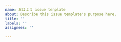 ```yaml
---
name: おはよう issue tenplate
about: Describe this issue template's purpose here.
title: ''
labels: ''
assignees: ''

---
```


